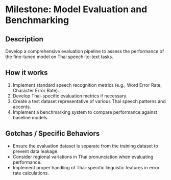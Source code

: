 # Milestone: Model Evaluation and Benchmarking

## Description
Develop a comprehensive evaluation pipeline to assess the performance of the fine-tuned model on Thai speech-to-text tasks.

## How it works
1. Implement standard speech recognition metrics (e.g., Word Error Rate, Character Error Rate).
2. Develop Thai-specific evaluation metrics if necessary.
3. Create a test dataset representative of various Thai speech patterns and accents.
4. Implement a benchmarking system to compare performance against baseline models.

## Gotchas / Specific Behaviors
- Ensure the evaluation dataset is separate from the training dataset to prevent data leakage.
- Consider regional variations in Thai pronunciation when evaluating performance.
- Implement proper handling of Thai-specific linguistic features in error rate calculations.
